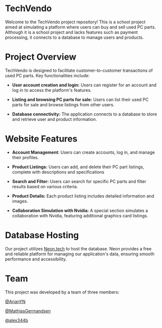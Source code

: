 # TechVendo

Welcome to the TechVendo project repository! This is a school project aimed at simulating a platform where users can buy and sell used PC parts. Although it is a school project and lacks features such as payment processing, it connects to a database to manage users and products.

# Project Overview
TechVendo is designed to facilitate customer-to-customer transactions of used PC parts. Key functionalities include:

- **User account creation and login:** Users can register for an account and log in to access the platform's features.

- **Listing and browsing PC parts for sale:** Users can list their used PC parts for sale and browse listings from other users.

- **Database connectivity:** The application connects to a database to store and retrieve user and product information.


# Website Features
- **Account Management**: Users can create accounts, log in, and manage their profiles.

- **Product Listings:** Users can add, and delete their PC part listings, complete with descriptions and specifications

- **Search and Filter:** Users can search for specific PC parts and filter results based on various criteria.

- **Product Details:** Each product listing includes detailed information and images.

- **Collaboration Simulation with Nvidia:** A special section simulates a collaboration with Nvidia, featuring additional graphics card listings.

# Database Hosting
Our project utilizes [Neon.tech](https://www.neon.tech) to host the database. Neon provides a free and reliable platform for managing our application's data, ensuring smooth performance and accessibility.

# Team
This project was developed by a team of three members:

[@ArianYN](https://github.com/ArianYN)

[@MathiasGermandsen](https://github.com/MathiasGermandsen)

[@alex344b](https://github.com/alex344b)
